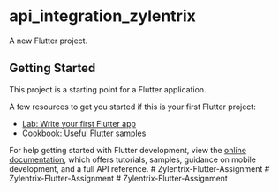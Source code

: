 # api_integration_zylentrix

A new Flutter project.

## Getting Started

This project is a starting point for a Flutter application.

A few resources to get you started if this is your first Flutter project:

- [Lab: Write your first Flutter app](https://docs.flutter.dev/get-started/codelab)
- [Cookbook: Useful Flutter samples](https://docs.flutter.dev/cookbook)

For help getting started with Flutter development, view the
[online documentation](https://docs.flutter.dev/), which offers tutorials,
samples, guidance on mobile development, and a full API reference.
#   Z y l e n t r i x - F l u t t e r - A s s i g n m e n t  
 #   Z y l e n t r i x - F l u t t e r - A s s i g n m e n t  
 #   Z y l e n t r i x - F l u t t e r - A s s i g n m e n t  
 